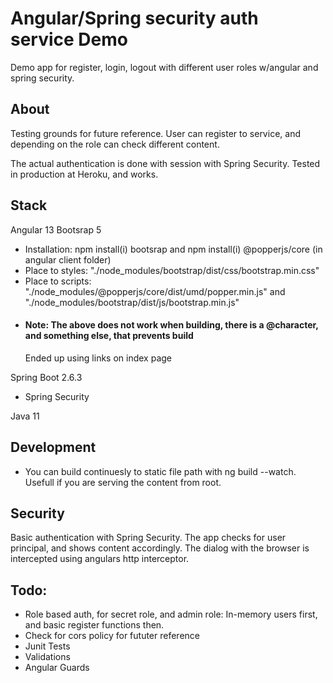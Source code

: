 # Angular/Spring security auth service Demo
Demo app for register, login, logout with different user roles w/angular and spring security.

## About

Testing grounds for future reference. User can register to service, and depending on the role can check different content. 

The actual authentication is done with session with Spring Security. Tested in production at Heroku, and works. 

## Stack
Angular 13
Bootsrap 5
- Installation: npm install(i) bootsrap and npm install(i) @popperjs/core (in angular client folder)
- Place to styles: "./node_modules/bootstrap/dist/css/bootstrap.min.css"
- Place to scripts: "./node_modules/@popperjs/core/dist/umd/popper.min.js" and "./node_modules/bootstrap/dist/js/bootstrap.min.js"
- #### Note: The above does not work when building, there is a @character, and something else, that prevents build
    Ended up using links on index page
    
Spring Boot 2.6.3
 - Spring Security

Java 11

## Development
- You can build continuesly to static file path with ng build --watch. Usefull if you are serving the content from root.

## Security
Basic authentication with Spring Security. The app checks for user principal, and shows content accordingly. The dialog with the browser is intercepted using angulars http interceptor.

## Todo: 
- Role based auth, for secret role, and admin role: In-memory users first, and basic register functions then.
- Check for cors policy for fututer reference
- Junit Tests
- Validations
- Angular Guards
